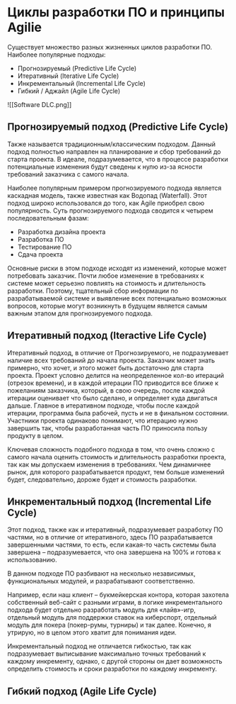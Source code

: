 # Циклы разработки ПО и принципы Agilie
Cуществует множество разных жизненных циклов разработки ПО.
Наиболее популярные подходы:
-   Прогнозируемый (Predictive Life Cycle)
-   Итеративный (Iterative Life Cycle)
-   Инкрементальный (Incremental Life Cycle)
-   Гибкий / Аджайл (Agile Life Cycle)

![[Software DLC.png]]

## Прогнозируемый подход (Predictive Life Cycle)
Также называется традиционным/классическим подходом.
Данный подход полностью направлен на планирование и сбор требований до старта проекта. В идеале, подразумевается, что в процессе разработки потенциальные изменения будут сведены к нулю из-за ясности требований заказчика с самого начала.

Наиболее популярным примером прогнозируемого подхода является каскадная модель, также известная как Водопад (Waterfall). Этот подход широко использовался до того, как Agile приобрел свою популярность. Суть прогнозируемого подхода сводится к четырем последовательным фазам:

-   Разработка дизайна проекта
-   Разработка ПО
-   Тестирование ПО
-   Сдача проекта

Основные риски в этом подходе исходят из изменений, которые может потребовать заказчик. Почти любое изменение в требованиях к системе может серьезно повлиять на стоимость и длительность разработки. Поэтому, тщательный сбор информации по разрабатываемой системе и выявление всех потенциально возможных вопросов, которые могут возникнуть в будущем является самым важным этапом для прогнозируемого подхода.

## Итеративный подход (Iteractive Life Cycle)
Итеративный подход, в отличие от Прогнозируемого, не подразумевает наличие всех требований до начала проекта. Заказчик может знать примерно, что хочет, и этого может быть достаточно для старта проекта.
Проект условно делится на неопределенное кол-во итераций (отрезок времени), и в каждой итерации ПО приводится все ближе к пожеланиям заказчика, который, в свою очередь, после каждой итерации оценивает что было сделано, и определяет куда двигаться дальше.
Главное в итеративном подходе, чтобы после каждой итерации, программа была рабочей, пусть и не в финальном состоянии. Участники проекта одинаково понимают, что итерацию нужно завершить так, чтобы разработанная часть ПО приносила пользу продукту в целом.

Ключевая сложность подобного подхода в том, что очень сложно с самого начала оценить стоимость и длительность разработки проекта, так как мы допускаем изменения в требованиях. Чем динамичнее рынок, для которого разрабатывается продукт, тем больше изменений будет, следовательно, дороже будет и стоимость разработки.

## Инкрементальный подход (Incremental Life Cycle)
Этот подход, также как и итеративный, подразумевает разработку ПО частями, но в отличие от итеративного, здесь ПО разрабатывается завершенными частями, то есть, если какая-то часть системы была завершена – подразумевается, что она завершена на 100% и готова к использованию.

В данном подходе ПО разбивают на несколько независимых, функциональных модулей, и разрабатывают соответственно.

Например, если наш клиент – букмейкерская контора, которая захотела собственный веб-сайт с разными играми, в логике инкрементального подхода будет отдельно разработать модуль для «лайв»-игр, отдельный модуль для поддержки ставок на киберспорт, отдельный модуль для покера (покер-румы, турниры) и так далее. Конечно, я утрирую, но в целом этого хватит для понимания идеи.

Инкрементальный подход не отличается гибкостью, так как подразумевает выписывание максимально точных требований к каждому инкременту, однако, с другой стороны он дает возможность определить стоимость и сроки разработки по каждому инкременту.

## Гибкий подход (Agile Life Cycle)
